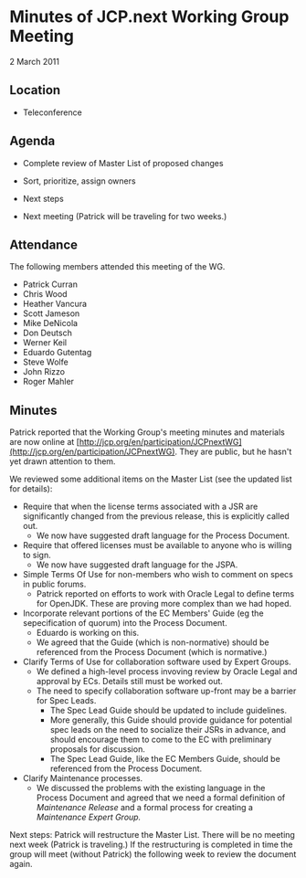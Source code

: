 # Minutes of JCP.next Working Group Meeting  
2 March 2011

## Location

*   Teleconference

## **Agenda**

*   Complete review of Master List of proposed changes

*   Sort, prioritize, assign owners

*   Next steps
*   Next meeting (Patrick will be traveling for two weeks.)

## Attendance

The following members attended this meeting of the WG.

*   Patrick Curran
*   Chris Wood
*   Heather Vancura
*   Scott Jameson
*   Mike DeNicola
*   Don Deutsch
*   Werner Keil
*   Eduardo Gutentag
*   Steve Wolfe
*   John Rizzo
*   Roger Mahler  

## Minutes

Patrick reported that the Working Group's meeting minutes and materials are now online at [http://jcp.org/en/participation/JCPnextWG](http://jcp.org/en/participation/JCPnextWG). They are public, but he hasn't yet drawn attention to them.

We reviewed some additional items on the Master List (see the updated list for details):

*   Require that when the license terms associated with a JSR are significantly changed from the previous release, this is explicitly called out.
    *   We now have suggested draft language for the Process Document.
*   Require that offered licenses must be available to anyone who is willing to sign.
    *   We now have suggested draft language for the JSPA.
*   Simple Terms Of Use for non-members who wish to comment on specs in public forums.
    *   Patrick reported on efforts to work with Oracle Legal to define terms for OpenJDK. These are proving more complex than we had hoped.
*   Incorporate relevant portions of the EC Members' Guide (eg the sepecification of quorum) into the Process Document.
    *   Eduardo is working on this.
    *   We agreed that the Guide (which is non-normative) should be referenced from the Process Document (which is normative.)
*   Clarify Terms of Use for collaboration software used by Expert Groups.
    *   We defined a high-level process invoving review by Oracle Legal and approval by ECs. Details still must be worked out.
    *   The need to specify collaboration software up-front may be a barrier for Spec Leads.
        *   The Spec Lead Guide should be updated to include guidelines.
        *   More generally, this Guide should provide guidance for potential spec leads on the need to socialize their JSRs in advance, and should encourage them to come to the EC with preliminary proposals for discussion.
        *   The Spec Lead Guide, like the EC Members Guide, should be referenced from the Process Document.
*   Clarify Maintenance processes.
    *   We discussed the problems with the existing language in the Process Document and agreed that we need a formal definition of _Maintenance Release_ and a formal process for creating a _Maintenance Expert Group._

Next steps: Patrick will restructure the Master List. There will be no meeting next week (Patrick is traveling.) If the restructuring is completed in time the group will meet (without Patrick) the following week to review the document again.